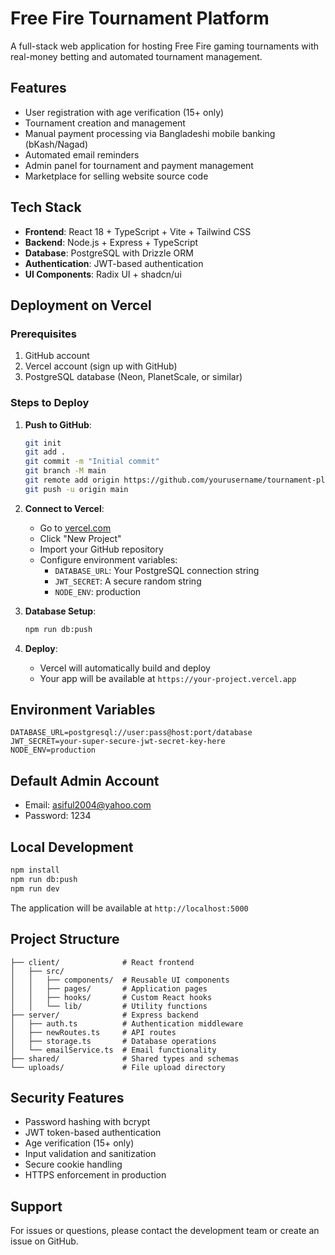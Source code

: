 # Free Fire Tournament Platform

A full-stack web application for hosting Free Fire gaming tournaments with real-money betting and automated tournament management.

## Features

- User registration with age verification (15+ only)
- Tournament creation and management
- Manual payment processing via Bangladeshi mobile banking (bKash/Nagad)
- Automated email reminders
- Admin panel for tournament and payment management
- Marketplace for selling website source code

## Tech Stack

- **Frontend**: React 18 + TypeScript + Vite + Tailwind CSS
- **Backend**: Node.js + Express + TypeScript
- **Database**: PostgreSQL with Drizzle ORM
- **Authentication**: JWT-based authentication
- **UI Components**: Radix UI + shadcn/ui

## Deployment on Vercel

### Prerequisites

1. GitHub account
2. Vercel account (sign up with GitHub)
3. PostgreSQL database (Neon, PlanetScale, or similar)

### Steps to Deploy

1. **Push to GitHub**:
   ```bash
   git init
   git add .
   git commit -m "Initial commit"
   git branch -M main
   git remote add origin https://github.com/yourusername/tournament-platform.git
   git push -u origin main
   ```

2. **Connect to Vercel**:
   - Go to [vercel.com](https://vercel.com)
   - Click "New Project"
   - Import your GitHub repository
   - Configure environment variables:
     - `DATABASE_URL`: Your PostgreSQL connection string
     - `JWT_SECRET`: A secure random string
     - `NODE_ENV`: production

3. **Database Setup**:
   ```bash
   npm run db:push
   ```

4. **Deploy**: 
   - Vercel will automatically build and deploy
   - Your app will be available at `https://your-project.vercel.app`

## Environment Variables

```env
DATABASE_URL=postgresql://user:pass@host:port/database
JWT_SECRET=your-super-secure-jwt-secret-key-here
NODE_ENV=production
```

## Default Admin Account

- Email: asiful2004@yahoo.com
- Password: 1234

## Local Development

```bash
npm install
npm run db:push
npm run dev
```

The application will be available at `http://localhost:5000`

## Project Structure

```
├── client/              # React frontend
│   ├── src/
│   │   ├── components/  # Reusable UI components
│   │   ├── pages/       # Application pages
│   │   ├── hooks/       # Custom React hooks
│   │   └── lib/         # Utility functions
├── server/              # Express backend
│   ├── auth.ts          # Authentication middleware
│   ├── newRoutes.ts     # API routes
│   ├── storage.ts       # Database operations
│   └── emailService.ts  # Email functionality
├── shared/              # Shared types and schemas
└── uploads/             # File upload directory
```

## Security Features

- Password hashing with bcrypt
- JWT token-based authentication
- Age verification (15+ only)
- Input validation and sanitization
- Secure cookie handling
- HTTPS enforcement in production

## Support

For issues or questions, please contact the development team or create an issue on GitHub.
